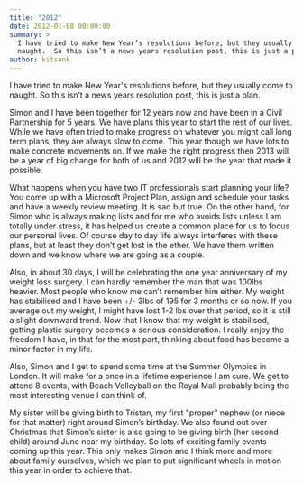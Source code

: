 ```yaml
---
title: "2012"
date: 2012-01-08 00:00:00
summary: >
  I have tried to make New Year’s resolutions before, but they usually come to
  naught.  So this isn’t a news years resolution post, this is just a plan.
author: kitsonk
---
```


I have tried to make New Year's resolutions before, but they usually come to naught. So this isn’t a news years
resolution post, this is just a plan.

Simon and I have been together for 12 years now and have been in a Civil Partnership for 5 years. We have plans this
year to start the rest of our lives. While we have often tried to make progress on whatever you might call long term
plans, they are always slow to come. This year though we have lots to make concrete movements on. If we make the right
progress then 2013 will be a year of big change for both of us and 2012 will be the year that made it possible.

What happens when you have two IT professionals start planning your life? You come up with a Microsoft Project Plan,
assign and schedule your tasks and have a weekly review meeting. It is sad but true. On the other hand, for Simon who is
always making lists and for me who avoids lists unless I am totally under stress, it has helped us create a common place
for us to focus our personal lives. Of course day to day life always interferes with these plans, but at least they
don’t get lost in the ether. We have them written down and we know where we are going as a couple.

Also, in about 30 days, I will be celebrating the one year anniversary of my weight loss surgery. I can hardly remember
the man that was 100lbs heavier. Most people who know me can’t remember him either. My weight has stabilised and I have
been +/- 3lbs of 195 for 3 months or so now. If you average out my weight, I might have lost 1-2 lbs over that period,
so it is still a slight downward trend. Now that I know that my weight is stabilised, getting plastic surgery becomes a
serious consideration. I really enjoy the freedom I have, in that for the most part, thinking about food has become a
minor factor in my life.

Also, Simon and I get to spend some time at the Summer Olympics in London. It will make for a once in a lifetime
experience I am sure. We get to attend 8 events, with Beach Volleyball on the Royal Mall probably being the most
interesting venue I can think of.

My sister will be giving birth to Tristan, my first "proper" nephew (or niece for that matter) right around Simon’s
birthday. We also found out over Christmas that Simon’s sister is also going to be giving birth (her second child)
around June near my birthday. So lots of exciting family events coming up this year. This only makes Simon and I think
more and more about family ourselves, which we plan to put significant wheels in motion this year in order to achieve
that.
